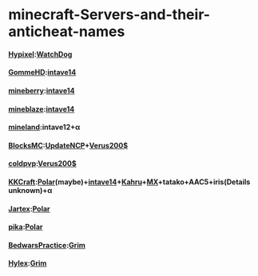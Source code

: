 # minecraft-Servers-and-their-anticheat-names

#### [Hypixel](ilovehack.hypixel.io):[WatchDog](https://support.hypixel.net/hc/en-us/articles/360019613300-About-the-Hypixel-Watchdog-System)
#### [GommeHD](gommeHD.net):[intave14](https://intave.ac/frontpage)
#### [mineberry](mc.mineberry.org):[intave14](https://intave.ac/frontpage)
#### [mineblaze](mineblaze.ru):[intave14](https://intave.ac/frontpage)
#### [mineland](mc.mineland.net):intave12+α
#### [BlocksMC](ccc.blocksmc.com):[UpdateNCP](https://github.com/Updated-NoCheatPlus/NoCheatPlus)+[Verus200$](https://verus.ac/)
#### [coldpvp](play.coldnetwork.net):[Verus200$](https://verus.ac/)
#### [KKCraft](mc.163mc.cn):[Polar](https://polar.top/)(maybe)+[intave14](https://intave.ac/frontpage)+[Kahru](https://www.karhu.ac/)+[MX](https://www.spigotmc.org/resources/mx-anticheat-killaura-aim-detection-1-8-1-21.123341/)+tatako+AAC5+iris(Details unknown)+α
#### [Jartex](jartex.fun):[Polar](https://polar.top/)
#### [pika](pika.host):[Polar](https://polar.top/)
#### [BedwarsPractice](BedwarsPractice.club):[Grim](https://grim.ac/)
#### [Hylex](hylex.gg):[Grim](https://grim.ac/)
